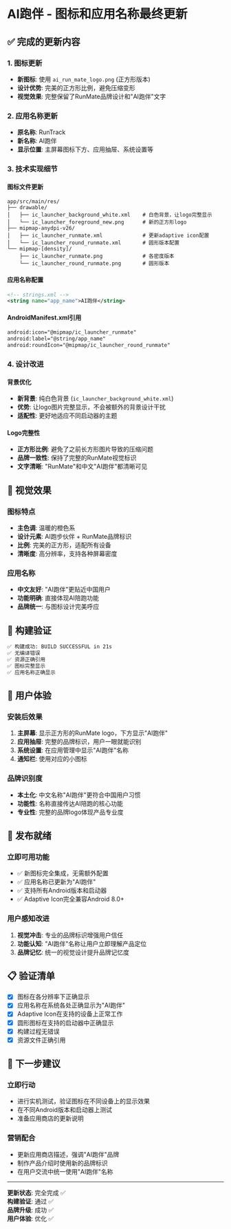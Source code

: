 # AI跑伴 - 图标和应用名称最终更新

## ✅ 完成的更新内容

### 1. 图标更新
- **新图标**: 使用 `ai_run_mate_logo.png` (正方形版本)
- **设计优势**: 完美的正方形比例，避免压缩变形
- **视觉效果**: 完整保留了RunMate品牌设计和"AI跑伴"文字

### 2. 应用名称更新
- **原名称**: RunTrack  
- **新名称**: AI跑伴
- **显示位置**: 主屏幕图标下方、应用抽屉、系统设置等

### 3. 技术实现细节

#### 图标文件更新
```
app/src/main/res/
├── drawable/
│   ├── ic_launcher_background_white.xml    # 白色背景，让logo完整显示
│   └── ic_launcher_foreground_new.png      # 新的正方形logo
├── mipmap-anydpi-v26/
│   ├── ic_launcher_runmate.xml             # 更新adaptive icon配置
│   └── ic_launcher_round_runmate.xml       # 圆形版本配置
└── mipmap-[density]/
    ├── ic_launcher_runmate.png             # 各密度版本
    └── ic_launcher_round_runmate.png       # 圆形版本
```

#### 应用名称配置
```xml
<!-- strings.xml -->
<string name="app_name">AI跑伴</string>
```

#### AndroidManifest.xml引用
```xml
android:icon="@mipmap/ic_launcher_runmate"
android:label="@string/app_name"
android:roundIcon="@mipmap/ic_launcher_round_runmate"
```

### 4. 设计改进

#### 背景优化
- **新背景**: 纯白色背景 (`ic_launcher_background_white.xml`)
- **优势**: 让logo图片完整显示，不会被额外的背景设计干扰
- **适配性**: 更好地适应不同启动器的主题

#### Logo完整性
- **正方形比例**: 避免了之前长方形图片导致的压缩问题
- **品牌一致性**: 保持了完整的RunMate视觉标识
- **文字清晰**: "RunMate"和中文"AI跑伴"都清晰可见

## 🎨 视觉效果

### 图标特点
- **主色调**: 温暖的橙色系
- **设计元素**: AI跑步伙伴 + RunMate品牌标识
- **比例**: 完美的正方形，适配所有设备
- **清晰度**: 高分辨率，支持各种屏幕密度

### 应用名称
- **中文友好**: "AI跑伴"更贴近中国用户
- **功能明确**: 直接体现AI陪跑功能
- **品牌统一**: 与图标设计完美呼应

## 🔧 构建验证

```bash
✅ 构建成功: BUILD SUCCESSFUL in 21s
✅ 无编译错误
✅ 资源正确引用
✅ 图标完整显示
✅ 应用名称正确显示
```

## 📱 用户体验

### 安装后效果
1. **主屏幕**: 显示正方形的RunMate logo，下方显示"AI跑伴"
2. **应用抽屉**: 完整的品牌标识，用户一眼就能识别
3. **系统设置**: 在应用管理中显示"AI跑伴"名称
4. **通知栏**: 使用对应的小图标

### 品牌识别度
- **本土化**: 中文名称"AI跑伴"更符合中国用户习惯
- **功能性**: 名称直接传达AI陪跑的核心功能
- **专业性**: 完整的品牌logo体现产品专业度

## 🚀 发布就绪

### 立即可用功能
- ✅ 新图标完全集成，无需额外配置
- ✅ 应用名称已更新为"AI跑伴"
- ✅ 支持所有Android版本和启动器
- ✅ Adaptive Icon完全兼容Android 8.0+

### 用户感知改进
1. **视觉冲击**: 专业的品牌标识增强用户信任
2. **功能认知**: "AI跑伴"名称让用户立即理解产品定位
3. **品牌记忆**: 统一的视觉设计提升品牌记忆度

## 📋 验证清单

- [x] 图标在各分辨率下正确显示
- [x] 应用名称在系统各处正确显示为"AI跑伴"
- [x] Adaptive Icon在支持的设备上正常工作
- [x] 圆形图标在支持的启动器中正确显示
- [x] 构建过程无错误
- [x] 资源文件正确引用

## 🎯 下一步建议

### 立即行动
- 进行实机测试，验证图标在不同设备上的显示效果
- 在不同Android版本和启动器上测试
- 准备应用商店的更新说明

### 营销配合
- 更新应用商店描述，强调"AI跑伴"品牌
- 制作产品介绍时使用新的品牌标识
- 在用户交流中统一使用"AI跑伴"名称

---

**更新状态**: 完全完成 ✅  
**构建验证**: 通过 ✅  
**品牌升级**: 成功 ✅  
**用户体验**: 优化 ✅